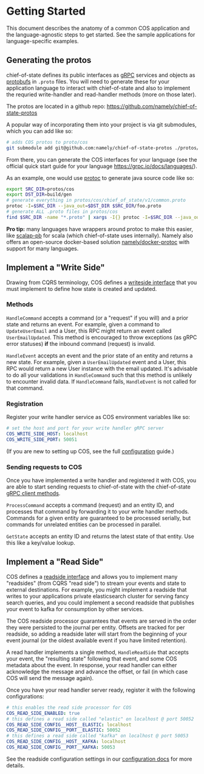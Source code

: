 # Getting Started

This document describes the anatomy of a common COS application and the language-agnostic steps
to get started. See the sample applications for language-specific examples.

## Generating the protos

chief-of-state defines its public interfaces as [gRPC](https://grpc.io/) services
and objects as [protobufs](https://developers.google.com/protocol-buffers) in
`.proto` files. You will need to generate these for your application language
to interact with chief-of-state and also to implement the requried write-handler
and read-handler methods (more on those later).

The protos are located in a github repo: https://github.com/namely/chief-of-state-protos

A popular way of incorporating them into your project is via git submodules,
which you can add like so:
```sh
# adds COS protos to proto/cos
git submodule add git@github.com:namely/chief-of-state-protos ./protos/cos
```

From there, you can generate the COS interfaces for your language (see the
official quick start guide for your language https://grpc.io/docs/languages/).

As an example, one would use [protoc](https://grpc.io/docs/protoc-installation/)
to generate java source code like so:
```sh
export SRC_DIR=protos/cos
export DST_DIR=build/gen
# generate everything in protos/cos/chief_of_state/v1/common.proto
protoc -I=$SRC_DIR --java_out=$DST_DIR $SRC_DIR/foo.proto
# generate ALL .proto files in protos/cos
find $SRC_DIR -name "*.proto" | xargs -I{} protoc -I=$SRC_DIR --java_out=$DST_DIR {}
```

**Pro tip:** many languages have wrappers around protoc to make this easier,
like [scalap-pb](https://scalapb.github.io/) for scala (which chief-of-state
uses internally). Namely also offers an open-source docker-based solution
[namely/docker-protoc](https://github.com/namely/docker-protoc) with support
for many languages.

## Implement a "Write Side"

Drawing from CQRS terminology, COS defines a [writeside interface](https://github.com/namely/chief-of-state-protos/blob/master/chief_of_state/v1/writeside.proto) that you must implement to define how state
is created and updated.

### Methods
`HandleCommand` accepts a command (or a "request" if you will) and a prior state and returns an event.
For example, given a command to `UpdateUserEmail` and a User, this RPC might return
an event called `UserEmailUpdated`. This method is encouraged to throw exceptions
(as gRPC error statuses) **if** the inbound command (request) is invalid.

`HandleEvent` accepts an event and the prior state of an entity and returns a new state.
For example, given a `UserEmailUpdated` event and a User, this RPC would return a
new User instance with the email updated. It's advisable to do all your
validations in `HandleCommand` such that this method is unlikely to encounter
invalid data. If `HandleCommand` fails, `HandleEvent` is not called for that
command.

### Registration
Register your write handler service as COS environment variables like so:

```yaml
# set the host and port for your write handler gRPC server
COS_WRITE_SIDE_HOST: localhost
COS_WRITE_SIDE_PORT: 50051
```

(If you are new to setting up COS, see the full [configuration](docs/configuration.md) guide.)

### Sending requests to COS
Once you have implemented a write handler and registered it with COS, you are
able to start sending requests to chief-of-state with the chief-of-state
[gRPC client methods](https://github.com/namely/chief-of-state-protos/blob/master/chief_of_state/v1/service.proto).

`ProcessCommand` accepts a command (request) and an entity ID, and processes
that command by forwarding it to your write handler methods. Commands for a given
entity are guaranteed to be processed serially, but commands for unrelated entities
can be processed in parallel.

`GetState` accepts an entity ID and returns the latest state of that entity. Use
this like a key/value lookup.

## Implement a "Read Side"

COS defines a [readside interface](https://github.com/namely/chief-of-state-protos/blob/master/chief_of_state/v1/readside.proto)
and allows you to implement many "readsides" (from CQRS "read side") to
stream your events and state to external destinations. For example, you might
implement a readside that writes to your applications private elasticsearch
cluster for serving fancy search queries, and you could implement a second
readside that publishes your event to kafka for consumption by other services.

The COS readside processor guarantees that events are served in the order they were
persisted to the journal per entity. Offsets are tracked for per readside, so
adding a readside later will start from the beginning of your event journal (or
the oldest available event if you have limited retention).

A read handler implements a single method, `HandleReadSide` that accepts
your event, the "resulting state" following that event, and some COS metadata
about the event. In response, your read handler can either acknowledge the message
and advance the offset, or fail (in which case COS will send the message again).

Once you have your read handler server ready, register it with the following
configurations:
```yaml
# this enables the read side processor for COS
COS_READ_SIDE_ENABLED: true
# this defines a read side called "elastic" on localhost @ port 50052
COS_READ_SIDE_CONFIG__HOST__ELASTIC: localhost
COS_READ_SIDE_CONFIG__PORT__ELASTIC: 50052
# this defines a read side called "kafka" on localhost @ port 50053
COS_READ_SIDE_CONFIG__HOST__KAFKA: localhost
COS_READ_SIDE_CONFIG__PORT__KAFKA: 50053
```

See the readside configuration settings in our [configuration docs](./docs/configuration.md) for more details.
